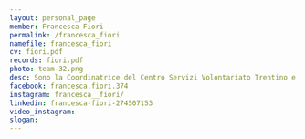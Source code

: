 ```yaml
---
layout: personal_page
member: Francesca Fiori
permalink: /francesca_fiori
namefile: francesca_fiori
cv: fiori.pdf
records: fiori.pdf
photo: team-32.png
desc: Sono la Coordinatrice del Centro Servizi Volontariato Trentino e consigliera comunale dal 2020, esperienze che mi hanno insegnato a trasformare i miei valori di cittadina in azioni concrete sul territorio.<br/>Credo fermamente nel valore delle relazioni autentiche, quelle che costruiscono comunità inclusive, dove nessuno viene lasciato indietro. Per me, il vero progresso e benessere nascono dalla connessione tra le persone.
facebook: francesca.fiori.374
instagram: francesca__fiori/
linkedin: francesca-fiori-274507153
video_instagram: 
slogan: 
---
```

